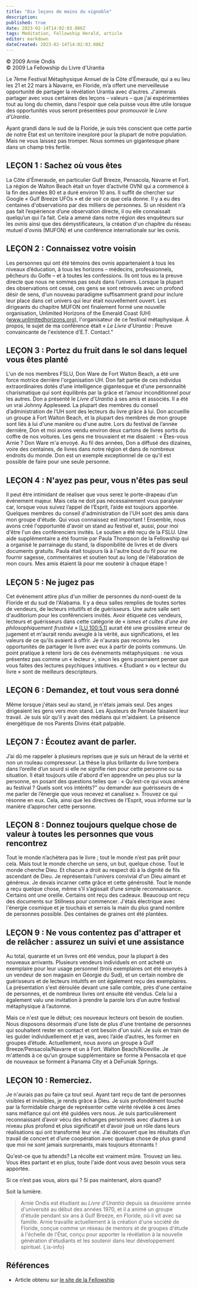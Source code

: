 ```yaml
---
title: "Dix leçons de moins du vignoble"
description: 
published: true
date: 2023-02-14T14:02:03.086Z
tags: Meditation, Fellowship Herald, article
editor: markdown
dateCreated: 2023-02-14T14:02:03.086Z
---
```


<p class="v-card v-sheet theme--light grey lighten-3 px-2">© 2009 Arnie Ondis<br>© 2009 La Fellowship du Livre d'Urantia</p>


Le 7ème Festival Métaphysique Annuel de la Côte d’Émeraude, qui a eu lieu les 21 et 22 mars à Navarre, en Floride, m’a offert une merveilleuse opportunité de partager la révélation Urantia avec d’autres. J'aimerais partager avec vous certaines des leçons – valeurs – que j'ai expérimentées tout au long du chemin, dans l'espoir que cela puisse vous être utile lorsque des opportunités vous seront présentées pour promouvoir le _Livre d'Urantia_. 

Ayant grandi dans le sud de la Floride, je suis très conscient que cette partie de notre État est un territoire inexploré pour la plupart de notre population. Mais ne vous laissez pas tromper. Nous sommes un gigantesque phare dans un champ très fertile. 

## LEÇON 1 : Sachez où vous êtes 

La Côte d'Émeraude, en particulier Gulf Breeze, Pensacola, Navarre et Fort. La région de Walton Beach était un foyer d’activité OVNI qui a commencé à la fin des années 80 et a duré environ 10 ans. Il suffit de chercher sur Google « Gulf Breeze UFOs » et de voir ce que cela donne. Il y a eu des centaines d'observations par des milliers de personnes. Si un résident n’a pas fait l’expérience d’une observation directe, il ou elle connaissait quelqu’un qui l’a fait. Cela a amené dans notre région des enquêteurs sur les ovnis ainsi que des démystificateurs, la création d'un chapitre du réseau mutuel d'ovnis (MUFON) et une conférence internationale sur les ovnis. 

## LEÇON 2 : Connaissez votre voisin 

Les personnes qui ont été témoins des ovnis appartenaient à tous les niveaux d’éducation, à tous les horizons – médecins, professionnels, pêcheurs du Golfe – et à toutes les confessions. Ils ont tous eu la preuve directe que nous ne sommes pas seuls dans l’univers. Lorsque la plupart des observations ont cessé, ces gens se sont retrouvés avec un profond désir de sens, d'un nouveau paradigme suffisamment grand pour inclure leur place dans cet univers qui leur était nouvellement ouvert. Les dirigeants du chapitre MUFON ont finalement formé une nouvelle organisation, Unlimited Horizons of the Emerald Coast (UH) (www.unlimitedhorizons.org), l'organisateur de ce festival métaphysique. À propos, le sujet de ma conférence était « _Le Livre d'Urantia_ : Preuve convaincante de l'existence d'E.T. Contact." 

## LEÇON 3 : Portez du fruit dans le sol dans lequel vous êtes planté 

L'un de nos membres FSLU, Don Ware de Fort Walton Beach, a été une force motrice derrière l'organisation UH. Don fait partie de ces individus extraordinaires dotés d’une intelligence gigantesque et d’une personnalité charismatique qui sont équilibrés par la grâce et l’amour inconditionnel pour les autres. Don a présenté le _Livre d'Urantia_ à ses amis et associés. Il a été un vrai Johnny Appleseed. La plupart des membres du conseil d’administration de l’UH sont des lecteurs du livre grâce à lui. Don accueille un groupe à Fort Walton Beach, et la plupart des membres de mon groupe sont liés à lui d'une manière ou d'une autre. Lors du festival de l’année dernière, Don et moi avons vendu environ deux cartons de livres sortis du coffre de nos voitures. Les gens me trouvaient et me disaient : « Êtes-vous Arnie ? Don Ware m'a envoyé. Au fil des années, Don a diffusé des dizaines, voire des centaines, de livres dans notre région et dans de nombreux endroits du monde. Don est un exemple exceptionnel de ce qu’il est possible de faire pour une seule personne. 

## LEÇON 4 : N'ayez pas peur, vous n'êtes pas seul 

Il peut être intimidant de réaliser que vous serez le porte-drapeau d’un événement majeur. Mais cela ne doit pas nécessairement vous paralyser car, lorsque vous suivez l’appel de l’Esprit, l’aide est toujours apportée. Quelques membres du conseil d'administration de l'UH sont des amis dans mon groupe d'étude. Qui vous connaissez est important ! Ensemble, nous avons créé l'opportunité d'avoir un stand au festival et, aussi, pour moi d'être l'un des conférenciers invités. Le soutien a été reçu de la FSLU. Une aide supplémentaire a été fournie par Paula Thompson de la Fellowship qui a organisé le parrainage du stand, la disponibilité de livres et de divers documents gratuits. Paula était toujours là à l'autre bout du fil pour me fournir sagesse, commentaires et soutien tout au long de l'élaboration de mon cours. Mes amis étaient là pour me soutenir à chaque étape ! 

## LEÇON 5 : Ne jugez pas 

Cet événement attire plus d'un millier de personnes du nord-ouest de la Floride et du sud de l'Alabama. Il y a deux salles remplies de toutes sortes de vendeurs, de lecteurs intuitifs et de guérisseurs. Une autre salle sert d'auditorium pour les conférenciers invités. Avoir étiqueté ces vendeurs, lecteurs et guérisseurs dans cette catégorie de « _ismes et cultes d’une ère philosophiquement frustrée_ » [[LU 100:5.1](/fr/The_Urantia_Book/100#p5_1)] aurait été une grossière erreur de jugement et m'aurait rendu aveugle à la vérité, aux significations, et les valeurs de ce qu'ils avaient à offrir. Je n'aurais pas reconnu les opportunités de partager le livre avec eux à partir de points communs. Un point pratique à retenir lors de ces événements métaphysiques : ne vous présentez pas comme un « lecteur », sinon les gens pourraient penser que vous faites des lectures psychiques intuitives. « Étudiant » ou « lecteur du livre » sont de meilleurs descripteurs. 

## LEÇON 6 : Demandez, et tout vous sera donné 

Même lorsque j'étais seul au stand, je n'étais jamais seul. Des anges dirigeaient les gens vers mon stand. Les Ajusteurs de Pensée faisaient leur travail. Je suis sûr qu'il y avait des médians qui m'aidaient. La présence énergétique de nos Parents Divins était palpable. 

## LEÇON 7 : Écoutez avant de parler. 

J’ai dû me rappeler à plusieurs reprises que je suis un héraut de la vérité et non un rouleau compresseur. La thèse la plus brillante du livre tombera dans l’oreille d’un sourd si elle ne signifie rien pour cette personne ou sa situation. Il était toujours utile d'abord d'en apprendre un peu plus sur la personne, en posant des questions telles que : « Qu'est-ce qui vous amène au festival ? Quels sont vos intérêts?" ou demander aux guérisseurs de « me parler de l’énergie que vous recevez et canalisez ». Trouvez ce qui résonne en eux. Cela, ainsi que les directives de l’Esprit, vous informe sur la manière d’approcher cette personne. 

## LEÇON 8 : Donnez toujours quelque chose de valeur à toutes les personnes que vous rencontrez 

Tout le monde n’achètera pas le livre ; tout le monde n’est pas prêt pour cela. Mais tout le monde cherche un sens, un but, quelque chose. Tout le monde cherche Dieu. Et chacun a droit au respect dû à la dignité de fils ascendant de Dieu. Je représentais l'univers convivial d'un Dieu aimant et généreux. Je devais incarner cette grâce et cette générosité. Tout le monde a reçu quelque chose, même s’il s’agissait d’une simple reconnaissance. Certains ont une oreille. Certains ont reçu des cadeaux. Beaucoup ont reçu des documents sur Stillness pour commencer. J'étais électrique avec l'énergie cosmique et je touchais et serrais la main du plus grand nombre de personnes possible. Des centaines de graines ont été plantées. 

## LEÇON 9 : Ne vous contentez pas d'attraper et de relâcher : assurez un suivi et une assistance 

Au total, quarante et un livres ont été vendus, pour la plupart à des nouveaux arrivants. Plusieurs vendeurs individuels en ont acheté un exemplaire pour leur usage personnel (trois exemplaires ont été envoyés à un vendeur de son magasin en Géorgie du Sud), et un certain nombre de guérisseurs et de lecteurs intuitifs en ont également reçu des exemplaires. La présentation s'est déroulée devant une salle comble, près d'une centaine de personnes, et de nombreux livres ont ensuite été vendus. Cela lui a également valu une invitation à prendre la parole lors d’un autre festival métaphysique à l’automne. 

Mais ce n'est que le début; ces nouveaux lecteurs ont besoin de soutien. Nous disposons désormais d'une liste de plus d'une trentaine de personnes qui souhaitent rester en contact et ont besoin d'un suivi. Je suis en train de les guider individuellement et je vais, avec l’aide d’autres, les former en groupes d’étude. Actuellement, nous avons un groupe à Gulf Breeze/Pensacola/Navarre et un à Fort. Walton Beach/Niceville. Je m'attends à ce qu'un groupe supplémentaire se forme à Pensacola et que de nouveaux se forment à Panama City et à DeFuniak Springs. 

## LEÇON 10 : Remerciez. 

Je n'aurais pas pu faire ça tout seul. Ayant tant reçu de tant de personnes visibles et invisibles, je rends grâce à Dieu. Je suis profondément touché par la formidable charge de représenter cette vérité révélée à ces âmes sans méfiance qui ont été guidées vers nous. Je suis particulièrement reconnaissant d’avoir vécu des échanges personnels avec d’autres à un niveau plus profond et plus significatif et d’avoir joué un rôle dans leurs réalisations qui ont transformé leur vie. J’ai découvert que les résultats d’un travail de concert et d’une coopération avec quelque chose de plus grand que moi ne sont jamais surprenants, mais toujours étonnants ! 

Qu'est-ce que tu attends? La récolte est vraiment mûre. Trouvez un lieu. Vous êtes partant et en plus, toute l'aide dont vous avez besoin vous sera apportée. 

Si ce n’est pas vous, alors qui ? Si pas maintenant, alors quand? 

Soit la lumière. 

> Arnie Ondis est étudiant au _Livre d'Urantia_ depuis sa deuxième année d'université au début des années 1970, et il a animé un groupe d'étude pendant six ans à Gulf Breeze, en Floride, où il vit avec sa famille. Arnie travaille actuellement à la création d'une société de Floride, conçue comme un réseau de mentors et de groupes d'étude à l'échelle de l'État, conçu pour apporter la révélation à la nouvelle génération d'étudiants et les soutenir dans leur développement spirituel.
{.is-info}

## Références

- Article obtenu sur [le site de la Fellowship](https://urantia-book.org/archive/newsletters/herald/)

